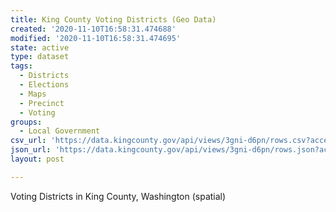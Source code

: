 ```yaml
---
title: King County Voting Districts (Geo Data)
created: '2020-11-10T16:58:31.474688'
modified: '2020-11-10T16:58:31.474695'
state: active
type: dataset
tags:
  - Districts
  - Elections
  - Maps
  - Precinct
  - Voting
groups:
  - Local Government
csv_url: 'https://data.kingcounty.gov/api/views/3gni-d6pn/rows.csv?accessType=DOWNLOAD'
json_url: 'https://data.kingcounty.gov/api/views/3gni-d6pn/rows.json?accessType=DOWNLOAD'
layout: post

---
```

Voting Districts in King County, Washington (spatial)

